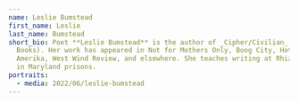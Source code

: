 ```yaml
---
name: Leslie Bumstead
first_name: Leslie
last_name: Bumstead
short_bio: Poet **Leslie Bumstead** is the author of _Cipher/Civilian_ (Edge
  Books). Her work has appeared in Not for Mothers Only, Boog City, Hotel
  Amerika, West Wind Review, and elsewhere. She teaches writing at RhizomeDC and
  in Maryland prisons.
portraits:
  - media: 2022/06/leslie-bumstead
---
```

